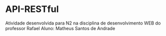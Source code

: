 # API-RESTful
Atividade desenvolvida para N2 na disciplina de desenvolvimento WEB do professor Rafael
Aluno: Matheus Santos de Andrade
